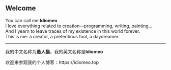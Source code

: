 ## Welcome
You can call me **Idiomeo**  
I love everything related to creation—programming, writing, painting...  
And I yearn to leave traces of my existence in this world forever.  
This is me: a creator, a pretentious fool, a daydreamer.
<p/>
<hr/>
<p/>
我的中文名称为<b>愚人猫</b>，我的英文名称是<b>Idiomeo</b>
<p/>
欢迎来参观我的个人博客：https://idiomeo.top  

